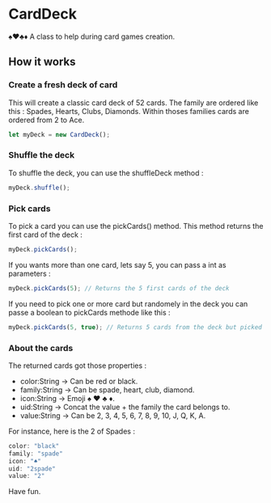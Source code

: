 # CardDeck
♠♥♣♦ A class to help during card games creation.

## How it works
### Create a fresh deck of card
This will create a classic card deck of 52 cards.
The family are ordered like this : Spades, Hearts, Clubs, Diamonds.
Within thoses families cards are ordered from 2 to Ace.

```javascript
let myDeck = new CardDeck();
```

### Shuffle the deck
To shuffle the deck, you can use the shuffleDeck method :
```javascript
myDeck.shuffle();
```

### Pick cards
To pick a card you can use the pickCards() method. This method returns the first card of the deck :
```javascript
myDeck.pickCards();
```
If you wants more than one card, lets say 5, you can pass a int as parameters :
```javascript
myDeck.pickCards(5); // Returns the 5 first cards of the deck
```

If you need to pick one or more card but randomely in the deck you can passe a boolean to pickCards methode like this :
```javascript
myDeck.pickCards(5, true); // Returns 5 cards from the deck but picked randomely in the deck.
```
### About the cards
The returned cards got those properties :
- color:String -> Can be red or black.
- family:String -> Can be spade, heart, club, diamond.
- icon:String -> Emoji ♠ ♥ ♣ ♦.
- uid:String -> Concat the value + the family the card belongs to.
- value:String -> Can be 2, 3, 4, 5, 6, 7, 8, 9, 10, J, Q, K, A.

For instance, here is the 2 of Spades :
```javascript
color: "black"
family: "spade"
icon: "♠"
uid: "2spade"
value: "2"
```

Have fun.
